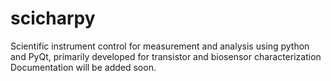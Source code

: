 # scicharpy
Scientific instrument control for measurement and analysis using python and PyQt, primarily developed for transistor and biosensor  characterization
Documentation will be added soon. 
